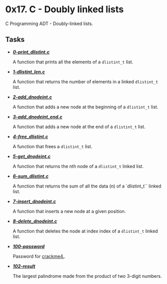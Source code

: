 # 0x17. C - Doubly linked lists
C Programming ADT - Doubly-linked lists.

## Tasks
- ***[0-print_dlistint.c](https://github.com/10thcode/alx-low_level_programming/blob/main/0x17-doubly_linked_lists/0-print_dlistint.c)***

  A function that prints all the elements of a `dlistint_t` list.

- ***[1-dlistint_len.c](https://github.com/10thcode/alx-low_level_programming/blob/main/0x17-doubly_linked_lists/1-dlistint_len.c)***

    A function that returns the number of elements in a linked `dlistint_t` list.

- ***[2-add_dnodeint.c](https://github.com/10thcode/alx-low_level_programming/blob/main/0x17-doubly_linked_lists/2-add_dnodeint.c)***

    A function that adds a new node at the beginning of a `dlistint_t` list.

- ***[3-add_dnodeint_end.c](https://github.com/10thcode/alx-low_level_programming/blob/main/0x17-doubly_linked_lists/3-add_dnodeint_end.c)***

    A function that adds a new node at the end of a `dlistint_t` list.

- ***[4-free_dlistint.c](https://github.com/10thcode/alx-low_level_programming/blob/main/0x17-doubly_linked_lists/4-free_dlistint.c)***

    A function that frees a `dlistint_t` list.

- ***[5-get_dnodeint.c](https://github.com/10thcode/alx-low_level_programming/blob/main/0x17-doubly_linked_lists/5-get_dnodeint.c)***

    A function that returns the nth node of a `dlistint_t` linked list.

- ***[6-sum_dlistint.c](https://github.com/10thcode/alx-low_level_programming/blob/main/0x17-doubly_linked_lists/6-sum_dlistint.c)***

    A function that returns the sum of all the data (n) of a `dlistint_t`` linked list.

- ***[7-insert_dnodeint.c](https://github.com/10thcode/alx-low_level_programming/blob/main/0x17-doubly_linked_lists/7-insert_dnodeint.c)***

    A function that inserts a new node at a given position.

- ***[8-delete_dnodeint.c](https://github.com/10thcode/alx-low_level_programming/blob/main/0x17-doubly_linked_lists/8-delete_dnodeint.c)***

    A function that deletes the node at index index of a `dlistint_t` linked list.

- ***[100-password](https://github.com/10thcode/alx-low_level_programming/blob/main/0x17-doubly_linked_lists/100-password)***

    Password for [crackme4.](https://github.com/alx-tools/0x17.c/blob/master/crackme4).

- ***[102-result](https://github.com/10thcode/alx-low_level_programming/blob/main/0x17-doubly_linked_lists/102-result)***

    The largest palindrome made from the product of two 3-digit numbers.
